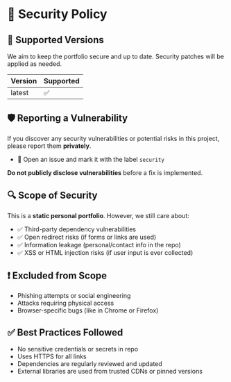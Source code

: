 # 🔐 Security Policy

## 📅 Supported Versions

We aim to keep the portfolio secure and up to date. Security patches will be applied as needed.

| Version | Supported |
|---------|-----------|
| latest  | ✅         |

## 🛡️ Reporting a Vulnerability

If you discover any security vulnerabilities or potential risks in this project, please report them **privately**.

- 🐛 Open an issue and mark it with the label `security`

**Do not publicly disclose vulnerabilities** before a fix is implemented.

## 🔍 Scope of Security

This is a **static personal portfolio**. However, we still care about:

- ✅ Third-party dependency vulnerabilities
- ✅ Open redirect risks (if forms or links are used)
- ✅ Information leakage (personal/contact info in the repo)
- ✅ XSS or HTML injection risks (if user input is ever collected)

## ❗ Excluded from Scope

- Phishing attempts or social engineering
- Attacks requiring physical access
- Browser-specific bugs (like in Chrome or Firefox)

## ✅ Best Practices Followed

- No sensitive credentials or secrets in repo
- Uses HTTPS for all links
- Dependencies are regularly reviewed and updated
- External libraries are used from trusted CDNs or pinned versions

